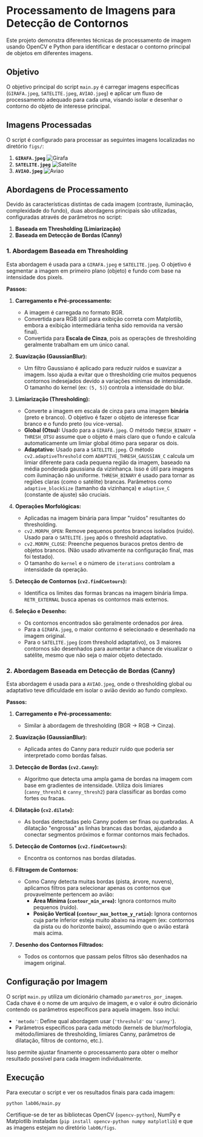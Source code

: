 # Processamento de Imagens para Detecção de Contornos

Este projeto demonstra diferentes técnicas de processamento de imagem usando OpenCV e Python para identificar e destacar o contorno principal de objetos em diferentes imagens.

## Objetivo

O objetivo principal do script `main.py` é carregar imagens específicas (`GIRAFA.jpeg`, `SATELITE.jpeg`, `AVIAO.jpeg`) e aplicar um fluxo de processamento adequado para cada uma, visando isolar e desenhar o contorno do objeto de interesse principal.

## Imagens Processadas

O script é configurado para processar as seguintes imagens localizadas no diretório `figs/`:

1.  **`GIRAFA.jpeg`**
    ![Girafa](final/girafa.png)
2.  **`SATELITE.jpeg`**
    ![Satelite](final/satelite.png)
3.  **`AVIAO.jpeg`**
    ![Aviao](final/aviao.png)

## Abordagens de Processamento

Devido às características distintas de cada imagem (contraste, iluminação, complexidade do fundo), duas abordagens principais são utilizadas, configuradas através de parâmetros no script:

1.  **Baseada em Thresholding (Limiarização)**
2.  **Baseada em Detecção de Bordas (Canny)**

### 1. Abordagem Baseada em Thresholding

Esta abordagem é usada para a `GIRAFA.jpeg` e `SATELITE.jpeg`. O objetivo é segmentar a imagem em primeiro plano (objeto) e fundo com base na intensidade dos pixels.

**Passos:**

1.  **Carregamento e Pré-processamento:**
    *   A imagem é carregada no formato BGR.
    *   Convertida para RGB (útil para exibição correta com Matplotlib, embora a exibição intermediária tenha sido removida na versão final).
    *   Convertida para **Escala de Cinza**, pois as operações de thresholding geralmente trabalham em um único canal.

2.  **Suavização (GaussianBlur):**
    *   Um filtro Gaussiano é aplicado para reduzir ruídos e suavizar a imagem. Isso ajuda a evitar que o thresholding crie muitos pequenos contornos indesejados devido a variações mínimas de intensidade. O tamanho do kernel (ex: `(5, 5)`) controla a intensidade do blur.

3.  **Limiarização (Thresholding):**
    *   Converte a imagem em escala de cinza para uma imagem **binária** (preto e branco). O objetivo é fazer o objeto de interesse ficar branco e o fundo preto (ou vice-versa).
    *   **Global (Otsu):** Usado para a `GIRAFA.jpeg`. O método `THRESH_BINARY + THRESH_OTSU` assume que o objeto é mais claro que o fundo e calcula automaticamente um limiar global ótimo para separar os dois.
    *   **Adaptativo:** Usado para a `SATELITE.jpeg`. O método `cv2.adaptiveThreshold` com `ADAPTIVE_THRESH_GAUSSIAN_C` calcula um limiar diferente para cada pequena região da imagem, baseado na média ponderada gaussiana da vizinhança. Isso é útil para imagens com iluminação não uniforme. `THRESH_BINARY` é usado para tornar as regiões claras (como o satélite) brancas. Parâmetros como `adaptive_blockSize` (tamanho da vizinhança) e `adaptive_C` (constante de ajuste) são cruciais.

4.  **Operações Morfológicas:**
    *   Aplicadas na imagem binária para limpar "ruídos" resultantes do thresholding.
    *   `cv2.MORPH_OPEN`: Remove pequenos pontos brancos isolados (ruído). Usado para o `SATELITE.jpeg` após o threshold adaptativo.
    *   `cv2.MORPH_CLOSE`: Preenche pequenos buracos pretos dentro de objetos brancos. (Não usado ativamente na configuração final, mas foi testado).
    *   O tamanho do `kernel` e o número de `iterations` controlam a intensidade da operação.

5.  **Detecção de Contornos (`cv2.findContours`):**
    *   Identifica os limites das formas brancas na imagem binária limpa. `RETR_EXTERNAL` busca apenas os contornos mais externos.

6.  **Seleção e Desenho:**
    *   Os contornos encontrados são geralmente ordenados por área.
    *   Para a `GIRAFA.jpeg`, o maior contorno é selecionado e desenhado na imagem original.
    *   Para o `SATELITE.jpeg` (com threshold adaptativo), os 3 maiores contornos são desenhados para aumentar a chance de visualizar o satélite, mesmo que não seja o maior objeto detectado.

### 2. Abordagem Baseada em Detecção de Bordas (Canny)

Esta abordagem é usada para a `AVIAO.jpeg`, onde o thresholding global ou adaptativo teve dificuldade em isolar o avião devido ao fundo complexo.

**Passos:**

1.  **Carregamento e Pré-processamento:**
    *   Similar à abordagem de thresholding (BGR -> RGB -> Cinza).

2.  **Suavização (GaussianBlur):**
    *   Aplicada antes do Canny para reduzir ruído que poderia ser interpretado como bordas falsas.

3.  **Detecção de Bordas (`cv2.Canny`):**
    *   Algoritmo que detecta uma ampla gama de bordas na imagem com base em gradientes de intensidade. Utiliza dois limiares (`canny_thresh1` e `canny_thresh2`) para classificar as bordas como fortes ou fracas.

4.  **Dilatação (`cv2.dilate`):**
    *   As bordas detectadas pelo Canny podem ser finas ou quebradas. A dilatação "engrossa" as linhas brancas das bordas, ajudando a conectar segmentos próximos e formar contornos mais fechados.

5.  **Detecção de Contornos (`cv2.findContours`):**
    *   Encontra os contornos nas bordas dilatadas.

6.  **Filtragem de Contornos:**
    *   Como Canny detecta muitas bordas (pista, árvore, nuvens), aplicamos filtros para selecionar apenas os contornos que provavelmente pertencem ao avião:
        *   **Área Mínima (`contour_min_area`):** Ignora contornos muito pequenos (ruído).
        *   **Posição Vertical (`contour_max_bottom_y_ratio`):** Ignora contornos cuja parte inferior esteja muito abaixo na imagem (ex: contornos da pista ou do horizonte baixo), assumindo que o avião estará mais acima.

7.  **Desenho dos Contornos Filtrados:**
    *   Todos os contornos que passam pelos filtros são desenhados na imagem original.

## Configuração por Imagem

O script `main.py` utiliza um dicionário chamado `parametros_por_imagem`. Cada chave é o nome de um arquivo de imagem, e o valor é outro dicionário contendo os parâmetros específicos para aquela imagem. Isso inclui:

*   `'metodo'`: Define qual abordagem usar (`'threshold'` ou `'canny'`).
*   Parâmetros específicos para cada método (kernels de blur/morfologia, método/limiares de thresholding, limiares Canny, parâmetros de dilatação, filtros de contorno, etc.).

Isso permite ajustar finamente o processamento para obter o melhor resultado possível para cada imagem individualmente.

## Execução

Para executar o script e ver os resultados finais para cada imagem:

```bash
python lab06/main.py
```

Certifique-se de ter as bibliotecas OpenCV (`opencv-python`), NumPy e Matplotlib instaladas (`pip install opencv-python numpy matplotlib`) e que as imagens estejam no diretório `lab06/figs`.
